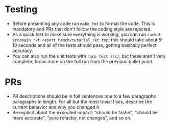 
# Testing

- Before presenting any code run `make fmt` to format the code. This
  is mandatory and PRs that don't follow the coding style are
  rejected.
- As a quick test to make sure everything is working, you can run
  `racket src/main.rkt report bench/tutorial.rkt tmp`; this should
  take about 5-10 seconds and all of the tests should pass, getting
  basically perfect accuracy.
- You can also run the unit tests with `raco test src/`, but these
  aren't very complete; focus more on the full run from the previous
  bullet point.

# PRs

- PR descriptions should be in full sentences one to a few paragraphs
  paragraphs in length. For all but the most trivial fixes, describe
  the current behavior and why you changed it.
- Be explicit about the expected impact: "should be faster", "should
  be more accurate", "pure refactor, not changes", and so on.
